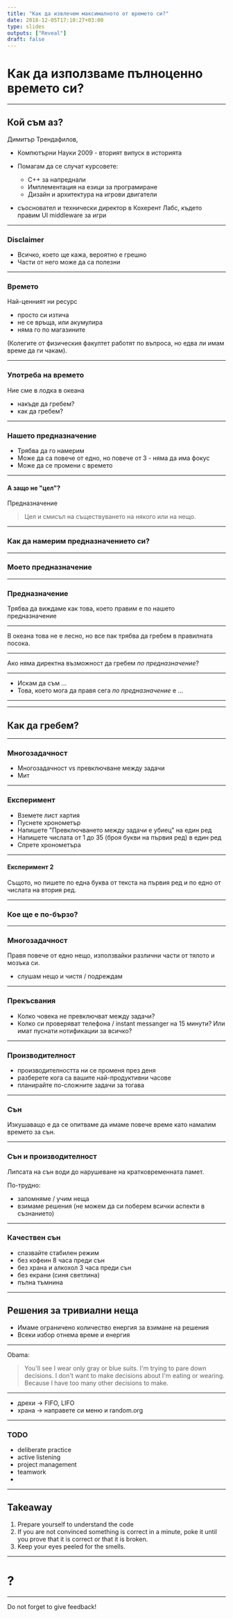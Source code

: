 ```yaml
---
title: "Как да извлечем максималното от времето си?"
date: 2018-12-05T17:10:27+03:00
type: slides
outputs: ["Reveal"]
draft: false
---
```

# Как да използваме пълноценно времето си?

---

## Кой съм аз?

Димитър Трендафилов,

- Компютърни Науки 2009 - вторият випуск в историята
- Помагам да се случат курсовете:

    - C++ за напреднали
    - Имплементация на езици за програмиране
    - Дизайн и архитектура на игрови двигатели

- съосновател и технически директор в Кохерент Лабс, където правим UI middleware
  за игри

---
### Disclaimer

- Всичко, което ще кажа, вероятно е грешно
- Части от него може да са полезни

---
### Времето

Най-ценният ни ресурс

- просто си изтича
- не се връща, или акумулира
- няма го по магазините

(Колегите от физическия факултет работят по въпроса, но едва ли имам време да ги
чакам).

---
### Употреба на времето

Ние сме в лодка в океана

- накъде да гребем?
- как да гребем?

---
### Нашето предназначение

- Трябва да го намерим
- Може да са повече от едно, но повече от 3 - няма да има фокус
- Може да се промени с времето

---
#### А защо не "цел"?

Предназначение

> Цел и смисъл на съществуването на някого или на нещо.

---
### Как да намерим предназначението си?

---
### Моето предназначение

---
### Предназначение

Трябва да виждаме как това, което правим е по нашето предназначение

---

В океана това не е лесно, но все пак трябва да гребем в правилната посока.

---

Ако няма директна възможност да гребем *по предназначение*?

---

- Искам да съм ...
- Това, което мога да правя сега *по предназначение* е ...

---



---
## Как да гребем?

---
### Многозадачност

- Многозадачност vs превключване между задачи
- Мит

---
### Експеримент

- Вземете лист хартия
- Пуснете хронометър
- Напишете "Превключването между задачи е убиец" на един ред
- Напишете числата от 1 до 35 (броя букви на първия ред) в един ред
- Спрете хронометъра

---
#### Експеримент 2

Същото, но пишете по една буква от текста на първия ред и по едно от числата на
втория ред.

---
### Кое ще е по-бързо?

---
### Многозадачност

Правя повече от едно нещо, използвайки различни части от тялото и мозъка си.

- слушам нещо и чистя / подреждам

---
### Прекъсвания

- Колко човека не превключват между задачи?
- Колко си проверяват телефона / instant messanger на 15 минути? Или имат
  пуснати нотификации за всичко?


---
### Производителност

- производителността ни се променя през деня
- разберете кога са вашите най-продуктивни часове
- планирайте по-сложните задачи за тогава

---
### Сън

Изкушаващо е да се опитваме да имаме повече време като намалим времето за сън.

---
### Сън и производителност

Липсата на сън води до нарушеване на кратковременната памет.

По-трудно:
- запомняме / учим неща
- взимаме решения (не можем да си поберем всички аспекти в съзнанието)

---
### Качествен сън

- спазвайте стабилен режим
- без кофеин 8 часа преди сън
- без храна и алкохол 3 часа преди сън
- без екрани (синя светлина)
- пълна тъмнина
  
---
## Решения за тривиални неща

- Имаме ограничено количество енергия за взимане на решения
- Всеки избор отнема време и енергия

---

Obama:

> You'll see I wear only gray or blue suits. I'm trying to pare down decisions.
> I don't want to make decisions about I'm eating  or wearing. Because I have
> too many other decisions to make.

---

- дрехи -> FIFO, LIFO
- храна -> направете си меню и random.org



---
### TODO

- deliberate practice
- active listening
- project management
- teamwork
- 

---
## Takeaway

1. Prepare yourself to understand the code
2. If you are not convinced something is correct in a minute, poke it until you
   prove that it is correct or that it is broken.
3. Keep your eyes peeled for the smells.

---
# ?

---

Do not forget to give feedback!
